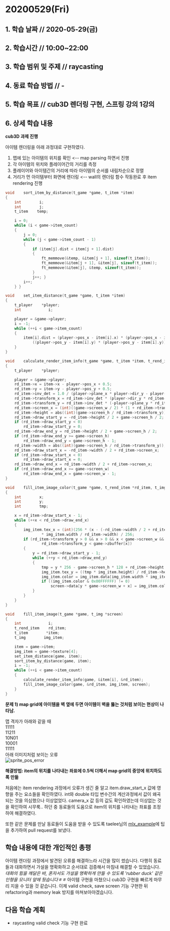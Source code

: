 # 20200529\(Fri\)

## 1. 학습 날짜 // 2020-05-29\(금\)

## 2. 학습시간 // 10:00~22:00

## 3. 학습 범위 및 주제 // raycasting

## 4. 동료 학습 방법 // -

## 5. 학습 목표 // cub3D 렌더링 구현, 스프링 강의 1강의

## 6. 상세 학습 내용

**cub3D 과제 진행**

아이템 렌더링을 아래 과정대로 구현하였다.

1. 맵에 있는 아이템의 위치를 확인 &lt;-- map parsing 하면서 진행
2. 각 아이템의 위치와 플레이어간의 거리를 측정
3. 플레이어와 아이템간의 거리에 따라 아이템의 순서를 내림차순으로 정렬
4. 거리가 먼 아이템부터 화면에 렌더링 &lt;-- wall의 렌더링 함수 작동완료 후 item rendering 진행

```c
void    sort_item_by_distance(t_game *game, t_item *item)
{
    int        i;
    int        j;
    t_item    temp;

    i = 0;
    while (i < game->item_count)
    {
        j = 0;
        while (j < game->item_count - 1)
        {
            if (item[j].dist < item[j + 1].dist)
            {
                ft_memmove(&temp, &item[j + 1], sizeof(t_item));
                ft_memmove(&item[j + 1], &item[j], sizeof(t_item));
                ft_memmove(&item[j], &temp, sizeof(t_item));
            }
            j++; }
        i++;
    } }

void    set_item_distance(t_game *game, t_item *item)
{
    t_player    *player;
    int            i;

    player = &game->player;
    i = -1;
    while (++i < game->item_count)
    {
        item[i].dist = (player->pos_x - item[i].x) * (player->pos_x - item[i].x) +
            ((player->pos_y - item[i].y) * (player->pos_y - item[i].y));
    }
}

void    calculate_render_item_info(t_game *game, t_item *item, t_rend_item *rd_item)
{
    t_player    *player;

    player = &game->player;
    rd_item->x = item->x - player->pos_x + 0.5;
    rd_item->y = item->y - player->pos_y + 0.5;
    rd_item->inv_det = 1.0 / (player->plane_x * player->dir_y - player->dir_x * player->plane_y);
    rd_item->transform_x = rd_item->inv_det * (player->dir_y * rd_item->x - player->dir_x * rd_item->y);
    rd_item->transform_y = rd_item->inv_det * (-player->plane_y * rd_item->x + player->plane_x * rd_item->y);
    rd_item->screen_x = (int)((game->screen_w / 2) * (1 + rd_item->transform_x / rd_item->transform_y));
    rd_item->height = abs((int)(game->screen_h / rd_item->transform_y));
    rd_item->draw_start_y = -rd_item->height / 2 + game->screen_h / 2;
    if (rd_item->draw_start_y < 0)
        rd_item->draw_start_y = 0;
    rd_item->draw_end_y = rd_item->height / 2 + game->screen_h / 2;
    if (rd_item->draw_end_y >= game->screen_h)
        rd_item->draw_end_y = game->screen_h - 1;
    rd_item->width = abs((int)(game->screen_h / rd_item->transform_y));
    rd_item->draw_start_x = -rd_item->width / 2 + rd_item->screen_x;
    if (rd_item->draw_start_x < 0)
        rd_item->draw_start_x = 0;
    rd_item->draw_end_x = rd_item->width / 2 + rd_item->screen_x;
    if (rd_item->draw_end_x >= game->screen_w)
        rd_item->draw_end_x = game->screen_w - 1;
}

void    fill_item_image_color(t_game *game, t_rend_item *rd_item, t_img img_item, t_img *screen)
{
    int        x;
    int        y;
    int        tmp;

    x = rd_item->draw_start_x - 1;
    while (++x < rd_item->draw_end_x)
    {
        img_item.tex_x = (int)(256 * (x - (-rd_item->width / 2 + rd_item->screen_x))
                * img_item.width / rd_item->width) / 256;
        if (rd_item->transform_y > 0 && x > 0 && x < game->screen_w &&
                rd_item->transform_y < game->zbuffer[x])
        {
            y = rd_item->draw_start_y - 1;
            while (++y < rd_item->draw_end_y)
            {
                tmp = y * 256 - game->screen_h * 128 + rd_item->height * 128;
                img_item.tex_y = ((tmp * img_item.height) / rd_item->height) / 256;
                img_item.color = img_item.data[img_item.width * img_item.tex_y + img_item.tex_x];
                if ((img_item.color & 0x00FFFFFF) != 0)
                    screen->data[y * game->screen_w + x] = img_item.color;
            }
        }
    }
}

void    fill_item_image(t_game *game, t_img *screen)
{
    int            i;
    t_rend_item    rd_item;
    t_item        *item;
    t_img        img_item;

    item = game->item;
    img_item = game->texture[4];
    set_item_distance(game, item);
    sort_item_by_distance(game, item);
    i = -1;
    while (++i < game->item_count)
    {
        calculate_render_item_info(game, &item[i], &rd_item);
        fill_item_image_color(game, &rd_item, img_item, screen);
    }
}
```

**문제 1\) map grid에 아이템을 벽 옆에 두면 아이템이 벽을 뚫는 것처럼 보이는 현상이 나타남.**

맵 격자가 아래와 같을 때  
 11111  
 11211  
 10N01  
 10001  
 11111  
 아래 이미지처럼 보이는 오류  
 ![sprite\_pos\_error](https://user-images.githubusercontent.com/54612343/83328284-e5224080-a2bc-11ea-8756-8f5d4b23c105.JPG)  


**해결방법: item의 위치를 나타내는 좌표에 0.5씩 더해서 map grid의 중앙에 위치하도록 만듦**

처음에는 item rendering 과정에서 오류가 생긴 줄 알고 item.draw\_start\_x 값에 영향을 주는 요소들을 확인하였다. int와 double 타입 변수간의 계산과정에서 값이 왜곡되는 것을 의심했으나 이상없었다. camera\_x 값 등의 값도 확인하였는데 이상없는 것을 확인하여 시무룩.. 하던 중 동료들의 도움으로 item의 위치를 나타내는 좌표를 조정하여 해결하였다.

또한 같은 문제를 만날 동료들이 도움을 받을 수 있도록 taelee님의 [mlx\_example](https://github.com/taelee42/mlx_example)에 팁을 추가하여 pull request를 보냈다.

## 학습 내용에 대한 개인적인 총평

아이템 렌더링 과정에서 발견된 오류를 해결하느라 시간을 많이 썼습니다. 다행히 동료들과 대화하면서 가설을 명확화하고 순서대로 검증해서 마침내 해결할 수 있었습니다. _대화의 힘을 깨달은 바, 혼자서도 가설을 명확하게 만들 수 있도록 'rubber duck' 같은 인형을 모니터 앞에 뒀습니다ㅎㅎ_ 아이템 구현을 마쳤으니 cub3D 구현을 빠르게 마무리 지을 수 있을 것 같습니다. 이제 valid check, save screen 기능 구현한 뒤 refactoring과 memory leak 방지를 마쳐보아야겠습니다.

## 다음 학습 계획

* raycasting valid check 기능 구현 완료

